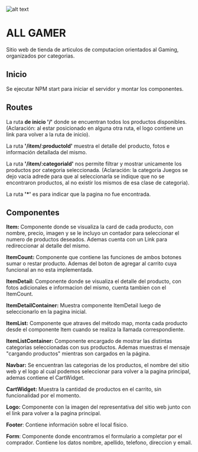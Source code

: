 
![alt text](./public/images/Demostracion.gif "Demostracion")

# ALL GAMER
Sitio web de tienda de articulos de computacion orientados al Gaming, organizados por categorias.

## Inicio
Se ejecutar NPM start para iniciar el servidor y montar los componentes.

## Routes

La ruta **de inicio '/'** donde se encuentran todos los productos disponibles.(Aclaración: al estar posicionado en alguna otra ruta, el logo contiene un link para volver a la ruta de inicio).

La ruta **'/item/:productoId'** muestra el detalle del producto, fotos e información detallada del mismo.

La ruta **'/item/:categoriaId'** nos permite filtrar y mostrar unicamente los productos por categoria seleccionada. 
(Aclaración: la categoria Juegos se dejo vacia adrede para que al seleccionarla se indique que no se encontraron productos, al no existir los mismos de esa clase de categoria).

La ruta **'*'** es para indicar que la pagina no fue encontrada.

## Componentes

**Item:** Componente donde se visualiza la card de cada producto, con nombre, precio, imagen y se le incluyo un contador para seleccionar el numero de productos deseados. Ademas cuenta con un Link para redireccionar al detalle del mismo.

**ItemCount:** Componente que contiene las funciones de ambos botones sumar o restar producto. Ademas del boton de agregar al carrito cuya funcional an no esta implementada.

**ItemDetail:** Componente donde se visualiza el detalle del producto, con fotos adicionales e informacion del mismo, cuenta tambien con el ItemCount.

**ItemDetailContainer:** Muestra componente ItemDetail luego de seleccionarlo en la pagina inicial.

**ItemList:** Componente que atraves del método map, monta cada producto desde el componente Item cuando se realiza la llamada correspondiente.

**ItemListContainer:** Componente encargado de mostrar las distintas categorias seleccionadas con sus productos. Ademas muestras el mensaje "cargando productos" mientras son cargados en la página.

**Navbar:** Se encuentran las categorias de los productos, el nombre del sitio web y el logo al cual podemos seleccionar para volver a la pagina principal, ademas contiene el CartWidget.

**CartWidget:** Muestra la cantidad de productos en el carrito, sin funcionalidad por el momento.

**Logo:** Componente con la imagen del representativa del sitio web junto con el link para volver a la pagina principal.

**Footer**: Contiene información sobre el local fisico.

**Form**: Componente donde encontramos el formulario a completar por el comprador. Contiene los datos nombre, apellido, telefono, direccion y email.